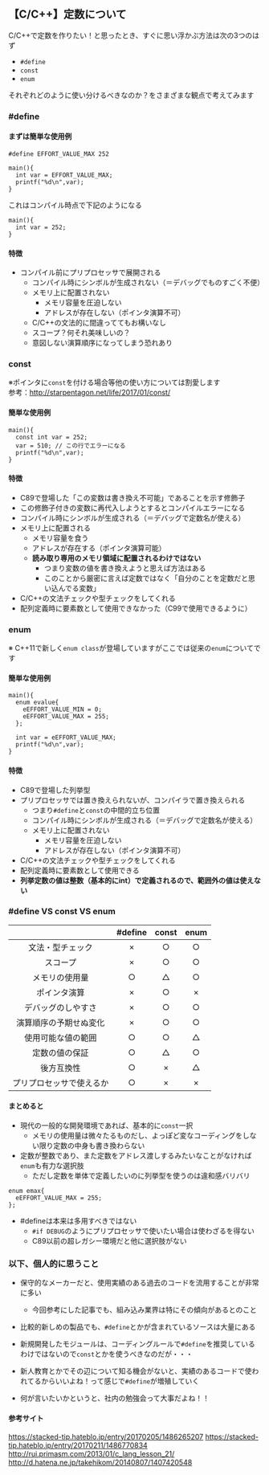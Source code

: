 ## 【C/C++】定数について

C/C++で定数を作りたい！と思ったとき、すぐに思い浮かぶ方法は次の3つのはず

- `#define`
- `const`
- `enum`

それぞれどのように使い分けるべきなのか？をさまざまな観点で考えてみます


### #define

#### まずは簡単な使用例

```
#define EFFORT_VALUE_MAX 252

main(){
  int var = EFFORT_VALUE_MAX;
  printf("%d\n",var);
}
```

これはコンパイル時点で下記のようになる
```
main(){
  int var = 252;
}
```

#### 特徴
- コンパイル前にプリプロセッサで展開される
  - コンパイル時にシンボルが生成されない（＝デバッグでものすごく不便）
  - メモリ上に配置されない
    - メモリ容量を圧迫しない
    - アドレスが存在しない（ポインタ演算不可）
  - C/C++の文法的に間違っててもお構いなし
  - スコープ？何それ美味しいの？
  - 意図しない演算順序になってしまう恐れあり

### const
※ポインタに`const`を付ける場合等他の使い方については割愛します  
参考：http://starpentagon.net/life/2017/01/const/

#### 簡単な使用例

```
main(){
  const int var = 252;
  var = 510; // この行でエラーになる
  printf("%d\n",var);
}
```

#### 特徴
- C89で登場した「この変数は書き換え不可能」であることを示す修飾子
- この修飾子付きの変数に再代入しようとするとコンパイルエラーになる
- コンパイル時にシンボルが生成される（＝デバッグで定数名が使える）
- メモリ上に配置される
  - メモリ容量を食う
  - アドレスが存在する（ポインタ演算可能）
  - **読み取り専用のメモリ領域に配置されるわけではない**
    - つまり変数の値を書き換えようと思えば方法はある
    - このことから厳密に言えば定数ではなく「自分のことを定数だと思い込んでる変数」
- C/C++の文法チェックや型チェックをしてくれる
- 配列定義時に要素数として使用できなかった（C99で使用できるように）

### enum
※ C++11で新しく`enum class`が登場していますがここでは従来の`enum`についてです

#### 簡単な使用例

```
main(){
  enum evalue{
    eEFFORT_VALUE_MIN = 0;
    eEFFORT_VALUE_MAX = 255;
  };
  
  int var = eEFFORT_VALUE_MAX;
  printf("%d\n",var);
}
```

#### 特徴
- C89で登場した列挙型
- プリプロセッサでは置き換えられないが、コンパイラで置き換えられる
  - つまり`#define`と`const`の中間的立ち位置
  - コンパイル時にシンボルが生成される（＝デバッグで定数名が使える）
  - メモリ上に配置されない
    - メモリ容量を圧迫しない
    - アドレスが存在しない（ポインタ演算不可）
- C/C++の文法チェックや型チェックをしてくれる
- 配列定義時に要素数として使用できる
- **列挙定数の値は整数（基本的にint）で定義されるので、範囲外の値は使えない**

### #define VS const VS enum

||#define|const|enum|
|:---:|:---:|:---:|:---:|
|文法・型チェック|×|○|○|
|スコープ|×|○|○|
|メモリの使用量|○|△|○|
|ポインタ演算|×|○|×|
|デバッグのしやすさ|×|○|○|
|演算順序の予期せぬ変化|×|○|○|
|使用可能な値の範囲|○|○|△|
|定数の値の保証|○|△|○|
|後方互換性|○|×|△|
|プリプロセッサで使えるか|○|×|×|

#### まとめると
- 現代の一般的な開発環境であれば、基本的に`const`一択
  - メモリの使用量は微々たるものだし、よっぽど変なコーディングをしない限り定数の中身も書き換わらない
- 定数が整数であり、また定数をアドレス渡しするみたいなことがなければ`enum`も有力な選択肢
  - ただし定数を単体で定義したいのに列挙型を使うのは違和感バリバリ

```
enum emax{
  eEFFORT_VALUE_MAX = 255;
};
```

- #defineは本来は多用すべきではない
  - `#if DEBUG`のようにプリプロセッサで使いたい場合は使わざるを得ない
  - C89以前の超レガシー環境だと他に選択肢がない

### 以下、個人的に思うこと

- 保守的なメーカーだと、使用実績のある過去のコードを流用することが非常に多い
  - 今回参考にした記事でも、組み込み業界は特にその傾向があるとのこと
  
- 比較的新しめの製品でも、`#define`とかが含まれているソースは大量にある

- 新規開発したモジュールは、コーディングルールで`#define`を推奨しているわけではないので`const`とかを使うべきなのだが・・・

- 新人教育とかでその辺について知る機会がないと、実績のあるコードで使われてるからいいよね！って感じで`#define`が増殖していく

- 何が言いたいかというと、社内の勉強会って大事だよね！！


#### 参考サイト
https://stacked-tip.hateblo.jp/entry/20170205/1486265207
https://stacked-tip.hateblo.jp/entry/20170211/1486770834
http://rui.primasm.com/2013/01/c_lang_lesson_21/
http://d.hatena.ne.jp/takehikom/20140807/1407420548
